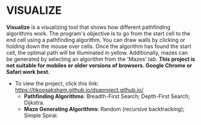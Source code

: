 # VISUALIZE

**Visualize** is a visualizing tool that shows how different pathfinding algorithms work. The program's objective is to go from the start cell to the end cell using a pathfinding algorithm. You can draw walls by clicking or holding down the mouse over cells. Once the algorithm has found the start cell, the optimal path will be illuminated in yellow. Additionally, mazes can be generated by selecting an algorithm from the 'Mazes' tab. **This project is not suitable for mobiles or older versions of browsers. Google Chrome or Safari work best.**
 * To view the project, click this link: https://tikoosaksham.github.io/dsaproject.github.io/
    * **Pathfinding Algorithms**:  Breadth-First Search; Depth-First Search; Dijkstra.
    * **Maze Generating Algorithms**: Random (recursive backtracking); Simple Spiral.
